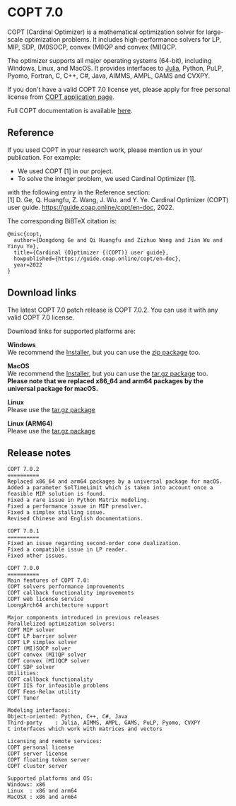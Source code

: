 # COPT 7.0

COPT (Cardinal Optimizer) is a mathematical optimization solver for large-scale optimization problems.
It includes high-performance solvers for LP, MIP, SDP, (MI)SOCP, convex (MI)QP and convex (MI)QCP.

The optimizer supports all major operating systems (64-bit), including Windows, Linux, and MacOS.
It provides interfaces to [Julia](https://github.com/COPT-Public/COPT.jl), Python, PuLP, Pyomo, Fortran, C, C++, C#, Java, AIMMS, AMPL, GAMS and CVXPY.

If you don't have a valid COPT 7.0 license yet,
please apply for free personal license from [COPT application page](https://www.shanshu.ai/copt).

Full COPT documentation is available [here](https://guide.coap.online/copt/en-doc/index.html).

## Reference
If you used COPT in your research work, please mention us in your publication. For example:
  - We used COPT [1] in our project.
  - To solve the integer problem, we used Cardinal Optimizer [1].

with the following entry in the Reference section:<br>
[1] D. Ge, Q. Huangfu, Z. Wang, J. Wu. and Y. Ye. Cardinal Optimizer (COPT) user guide. https://guide.coap.online/copt/en-doc, 2022.

The corresponding BiBTeX citation is:
```
@misc{copt,
  author={Dongdong Ge and Qi Huangfu and Zizhuo Wang and Jian Wu and Yinyu Ye},
  title={Cardinal {O}ptimizer {(COPT)} user guide},
  howpublished={https://guide.coap.online/copt/en-doc},
  year=2022
}
```
## Download links

The latest COPT 7.0 patch release is COPT 7.0.2.
You can use it with any valid COPT 7.0 license.

Download links for supported platforms are:

**Windows**<br>
  We recommend
  the [Installer](https://pub.shanshu.ai/download/copt/7.0.2/win64/CardinalOptimizer-7.0.2-win64-installer.zip),
  but you can use the [zip package](https://pub.shanshu.ai/download/copt/7.0.2/win64/CardinalOptimizer-7.0.2-win64.zip) too.

**MacOS**<br>
  We recommend
  the [Installer](https://pub.shanshu.ai/download/copt/7.0.2/osx64/CardinalOptimizer-7.0.2-universal_mac.dmg),
  but you can use the [tar.gz package](https://pub.shanshu.ai/download/copt/7.0.2/osx64/CardinalOptimizer-7.0.2-universal_mac.tar.gz) too.<br>
  **Please note that we replaced x86_64 and arm64 packages by the universal package for macOS.**

**Linux**<br>
  Please use the [tar.gz package](https://pub.shanshu.ai/download/copt/7.0.2/linux64/CardinalOptimizer-7.0.2-lnx64.tar.gz)

**Linux (ARM64)**<br>
  Please use the [tar.gz package](https://pub.shanshu.ai/download/copt/7.0.2/aarch64/CardinalOptimizer-7.0.2-aarch64_lnx.tar.gz)

## Release notes

```
COPT 7.0.2
==========
Replaced x86_64 and arm64 packages by a universal package for macOS.
Added a parameter SolTimeLimit which is taken into account once a feasible MIP solution is found.
Fixed a rare issue in Python Matrix modeling.
Fixed a performance issue in MIP presolver.
Fixed a simplex stalling issue.
Revised Chinese and English documentations.

COPT 7.0.1
==========
Fixed an issue regarding second-order cone dualization.
Fixed a compatible issue in LP reader.
Fixed other issues.

COPT 7.0.0
==========
Main features of COPT 7.0:
COPT solvers performance improvements
COPT callback functionality improvements
COPT web license service
LoongArch64 architecture support

Major components introduced in previous releases
Parallelized optimization solvers:
COPT MIP solver
COPT LP barrier solver
COPT LP simplex solver
COPT (MI)SOCP solver
COPT convex (MI)QP solver
COPT convex (MI)QCP solver
COPT SDP solver
Utilities:
COPT callback functionality
COPT IIS for infeasible problems
COPT Feas-Relax utility
COPT Tuner

Modeling interfaces:
Object-oriented: Python, C++, C#, Java
Third-party    : Julia, AIMMS, AMPL, GAMS, PuLP, Pyomo, CVXPY
C interfaces which work with matrices and vectors

Licensing and remote services:
COPT personal license
COPT server license
COPT floating token server
COPT cluster server

Supported platforms and OS:
Windows: x86
Linux  : x86 and arm64
MacOSX : x86 and arm64
```
